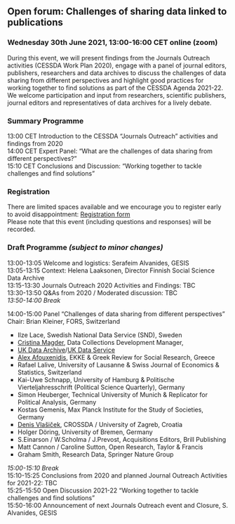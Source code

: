 <html>
  <head>
    <title>Journals Outreach open forum (30.06.2021)</title>
  </head>
  <body>
  <h2>Open forum: Challenges of sharing data linked to publications</h2>
  <h3>Wednesday 30th June 2021, 13:00-16:00 CET online (zoom)</h3>
  <p>During this event, we will present findings from the Journals Outreach activities (CESSDA Work Plan 2020), engage with a panel of journal editors, publishers, researchers and data archives to discuss the challenges of data sharing from different perspectives and highlight  good practices for working together to find solutions as part of the CESSDA Agenda 2021-22. We welcome participation and input from researchers, scientific publishers, journal editors and representatives of data archives for a lively debate.</p>
  <h3>Summary Programme</h3>
  <p>
  13:00 CET   Introduction to the CESSDA “Journals Outreach” activities and findings from 2020<br>
  14:00 CET   Expert Panel: “What are the challenges of data sharing from different perspectives?”<br>
  15:10 CET   Conclusions and Discussion: “Working together to tackle challenges and find solutions”<br>
  <h3>Registration</h3>
  <p>There are limited spaces available and we encourage you to register early to avoid disappointment: <a href="https://us02web.zoom.us/meeting/register/tZctdOyhqT4tH9DubmQ3qKwI8_s1lxkQ4xhx" target="_blank"> Registration form </a> 
  <br>Please note that this event (including questions and responses) will be recorded.<br>
  <h3>Draft Programme <i>(subject to minor changes)</i></h3>
  <p>13:00-13:05	Welcome and logistics: Serafeim Alvanides, GESIS <br>
  13:05-13:15	Context: Helena Laaksonen, Director Finnish Social Science Data Archive <br>
  13:15-13:30 	Journals Outreach 2020 Activities and Findings: TBC <br>
  13:30-13:50	Q&As from 2020 / Moderated discussion: TBC <br>
  <i>13:50-14:00	Break</i>
  <p>14:00-15:00  Panel “Challenges of data sharing from different perspectives” Chair: Brian Kleiner, FORS, Switzerland

<ul style="list-style-type:square">
    <li>Ilze Lace, Swedish National Data Service (SND), Sweden <br>
    <li><a href="mailto:dcmagd@essex.ac.uk">Cristina Magder</a>, Data Collections Development Manager,
    <li><a href="https://www.data-archive.ac.uk" target="_blank">UK Data Archive</a>/<a href="https://www.ukdataservice.ac.uk" target="_blank">UK Data Service</a> <br>
    <li><a href="mailto:afouxenidis@ekke.gr">Alex Afouxenidis</a>, EKKE & Greek Review for Social Research, Greece <br>
    <li>Rafael Lalive, University of Lausanne & Swiss Journal of Economics & Statistics, Switzerland <br>
    <li>Kai-Uwe Schnapp, University of Hamburg & Politische Vierteljahresschrift (Political Science Quarterly), Germany <br>
    <li>Simon Heuberger, Technical University of Munich & Replicator for Political Analysis, Germany <br>
    <li>Kostas Gemenis, Max Planck Institute for the Study of Societies, Germany <br>
    <li><a href="mailto:dvlasice@ffzg.hr">Denis Vlašiček</a>, CROSSDA / University of Zagreb, Croatia <br>
    <li>Holger Döring, University of Bremen, Germany <br>
    <li>S.Einarson / W.Scholma / J.Prevost, Acquisitions Editors, Brill Publishing <br>
    <li>Matt Cannon / Caroline Sutton, Open Research, Taylor & Francis <br>
    <li>Graham Smith, Research Data, Springer Nature Group <br>
</ul>
    
  <i>15:00-15:10	Break</i> <br>
  15:10-15:25	Conclusions from 2020 and planned Journal Outreach Activities for 2021-22: TBC <br>
  15:25-15:50	Open Discussion 2021-22 “Working together to tackle challenges and find solutions” <br>
  15:50-16:00	Announcement of next Journals Outreach event and Closure, S. Alvanides, GESIS <br>
